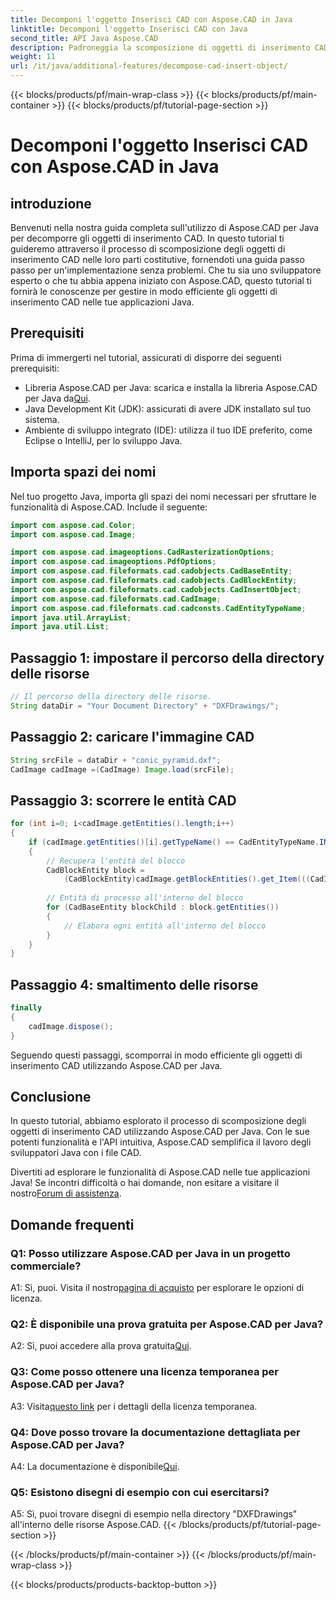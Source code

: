 ```yaml
---
title: Decomponi l'oggetto Inserisci CAD con Aspose.CAD in Java
linktitle: Decomponi l'oggetto Inserisci CAD con Java
second_title: API Java Aspose.CAD
description: Padroneggia la scomposizione di oggetti di inserimento CAD in Java con Aspose.CAD. Segui la nostra guida passo passo per una gestione efficiente. Immergiti nel mondo della manipolazione CAD.
weight: 11
url: /it/java/additional-features/decompose-cad-insert-object/
---
```


{{< blocks/products/pf/main-wrap-class >}}
{{< blocks/products/pf/main-container >}}
{{< blocks/products/pf/tutorial-page-section >}}

# Decomponi l'oggetto Inserisci CAD con Aspose.CAD in Java

## introduzione

Benvenuti nella nostra guida completa sull'utilizzo di Aspose.CAD per Java per decomporre gli oggetti di inserimento CAD. In questo tutorial ti guideremo attraverso il processo di scomposizione degli oggetti di inserimento CAD nelle loro parti costitutive, fornendoti una guida passo passo per un'implementazione senza problemi. Che tu sia uno sviluppatore esperto o che tu abbia appena iniziato con Aspose.CAD, questo tutorial ti fornirà le conoscenze per gestire in modo efficiente gli oggetti di inserimento CAD nelle tue applicazioni Java.

## Prerequisiti

Prima di immergerti nel tutorial, assicurati di disporre dei seguenti prerequisiti:

- Libreria Aspose.CAD per Java: scarica e installa la libreria Aspose.CAD per Java da[Qui](https://releases.aspose.com/cad/java/).
- Java Development Kit (JDK): assicurati di avere JDK installato sul tuo sistema.
- Ambiente di sviluppo integrato (IDE): utilizza il tuo IDE preferito, come Eclipse o IntelliJ, per lo sviluppo Java.

## Importa spazi dei nomi

Nel tuo progetto Java, importa gli spazi dei nomi necessari per sfruttare le funzionalità di Aspose.CAD. Include il seguente:

```java
import com.aspose.cad.Color;
import com.aspose.cad.Image;

import com.aspose.cad.imageoptions.CadRasterizationOptions;
import com.aspose.cad.imageoptions.PdfOptions;
import com.aspose.cad.fileformats.cad.cadobjects.CadBaseEntity;
import com.aspose.cad.fileformats.cad.cadobjects.CadBlockEntity;
import com.aspose.cad.fileformats.cad.cadobjects.CadInsertObject;
import com.aspose.cad.fileformats.cad.CadImage;
import com.aspose.cad.fileformats.cad.cadconsts.CadEntityTypeName;
import java.util.ArrayList;
import java.util.List;
```

## Passaggio 1: impostare il percorso della directory delle risorse

```java
// Il percorso della directory delle risorse.
String dataDir = "Your Document Directory" + "DXFDrawings/";
```

## Passaggio 2: caricare l'immagine CAD

```java
String srcFile = dataDir + "conic_pyramid.dxf";
CadImage cadImage =(CadImage) Image.load(srcFile);
```

## Passaggio 3: scorrere le entità CAD

```java
for (int i=0; i<cadImage.getEntities().length;i++)
{
    if (cadImage.getEntities()[i].getTypeName() == CadEntityTypeName.INSERT)
    {
        // Recupera l'entità del blocco
        CadBlockEntity block =
            (CadBlockEntity)cadImage.getBlockEntities().get_Item(((CadInsertObject)cadImage.getEntities()[i]).getName());
            
        // Entità di processo all'interno del blocco
        for (CadBaseEntity blockChild : block.getEntities())
        {
            // Elabora ogni entità all'interno del blocco
        }
    }
}
```

## Passaggio 4: smaltimento delle risorse

```java
finally
{
    cadImage.dispose();
}
```

Seguendo questi passaggi, scomporrai in modo efficiente gli oggetti di inserimento CAD utilizzando Aspose.CAD per Java.

## Conclusione

In questo tutorial, abbiamo esplorato il processo di scomposizione degli oggetti di inserimento CAD utilizzando Aspose.CAD per Java. Con le sue potenti funzionalità e l'API intuitiva, Aspose.CAD semplifica il lavoro degli sviluppatori Java con i file CAD.

 Divertiti ad esplorare le funzionalità di Aspose.CAD nelle tue applicazioni Java! Se incontri difficoltà o hai domande, non esitare a visitare il nostro[Forum di assistenza](https://forum.aspose.com/c/cad/19).

## Domande frequenti

### Q1: Posso utilizzare Aspose.CAD per Java in un progetto commerciale?

 A1: Sì, puoi. Visita il nostro[pagina di acquisto](https://purchase.aspose.com/buy) per esplorare le opzioni di licenza.

### Q2: È disponibile una prova gratuita per Aspose.CAD per Java?

 A2: Sì, puoi accedere alla prova gratuita[Qui](https://releases.aspose.com/).

### Q3: Come posso ottenere una licenza temporanea per Aspose.CAD per Java?

 A3: Visita[questo link](https://purchase.aspose.com/temporary-license/) per i dettagli della licenza temporanea.

### Q4: Dove posso trovare la documentazione dettagliata per Aspose.CAD per Java?

 A4: La documentazione è disponibile[Qui](https://reference.aspose.com/cad/java/).

### Q5: Esistono disegni di esempio con cui esercitarsi?

A5: Sì, puoi trovare disegni di esempio nella directory "DXFDrawings" all'interno delle risorse Aspose.CAD.
{{< /blocks/products/pf/tutorial-page-section >}}

{{< /blocks/products/pf/main-container >}}
{{< /blocks/products/pf/main-wrap-class >}}

{{< blocks/products/products-backtop-button >}}
